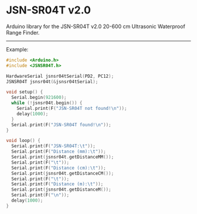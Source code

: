 # JSN-SR04T v2.0

Arduino library for the JSN-SR04T v2.0 20-600 cm Ultrasonic Waterproof Range Finder.

***

Example:
```cpp
#include <Arduino.h>
#include <JSNSR04T.h>

HardwareSerial jsnsr04tSerial(PD2, PC12);
JSNSR04T jsnsr04t(&jsnsr04tSerial);

void setup() {
  Serial.begin(921600);
  while (!jsnsr04t.begin()) {
    Serial.print(F("JSN-SR04T not found!\n"));
    delay(1000);
  }
  Serial.print(F("JSN-SR04T found!\n"));
}

void loop() {
  Serial.print(F("JSN-SR04T:\t"));
  Serial.print(F("Distance (mm):\t"));
  Serial.print(jsnsr04t.getDistanceMM());
  Serial.print(F("\t"));
  Serial.print(F("Distance (cm):\t"));
  Serial.print(jsnsr04t.getDistanceCM());
  Serial.print(F("\t"));
  Serial.print(F("Distance (m):\t"));
  Serial.print(jsnsr04t.getDistanceM());
  Serial.print(F("\n"));
  delay(1000);
}
```
